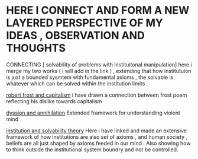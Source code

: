 # HERE I CONNECT AND FORM A NEW LAYERED PERSPECTIVE OF MY IDEAS , OBSERVATION AND THOUGHTS

CONNECTING [ solvability of problems with instituitonal manipulation] here i merge my two works ( i will add in the link ) , extending that how institutuion is just a bounded sysmtem with fundamental axioms , the solvable is 
whatever which can be solved within the institution limits . 


[robert frost and capitalism](https://github.com/1Nullnet/1Nullnet.github.io/blob/connections/connections%20made/frost%20and%20capitalism%20.md) i have drawn a connection between frost poem reflecting his dislike towards capitalism

[dyssion and annihilation](https://github.com/1Nullnet/1Nullnet.github.io/blob/connections/connections%20made/DYSSION%20AND%20ANNHILATION%20OF%20SELF.md) Extended framework for understanding violent mind

[institution and solvability theory](https://github.com/1Nullnet/1Nullnet.github.io/blob/connections/connections%20made/Institution%20and%20axioms.md)
Here i have linked and made an extensive framework of how institutions are also set of axioms , and human society , beliefs are all just shaped by axioms feeded in our mind . Also showing how to think outside the institutional system boundry and not be controlled.
